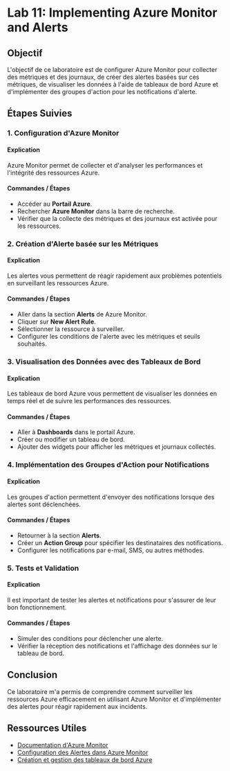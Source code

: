 # Lab 11: Implementing Azure Monitor and Alerts

## Objectif
L'objectif de ce laboratoire est de configurer Azure Monitor pour collecter des métriques et des journaux, de créer des alertes basées sur ces métriques, de visualiser les données à l'aide de tableaux de bord Azure et d'implémenter des groupes d'action pour les notifications d'alerte.

## Étapes Suivies

### 1. Configuration d'Azure Monitor
#### Explication
Azure Monitor permet de collecter et d'analyser les performances et l'intégrité des ressources Azure. 

#### Commandes / Étapes
- Accéder au **Portail Azure**.
- Rechercher **Azure Monitor** dans la barre de recherche.
- Vérifier que la collecte des métriques et des journaux est activée pour les ressources.

### 2. Création d'Alerte basée sur les Métriques
#### Explication
Les alertes vous permettent de réagir rapidement aux problèmes potentiels en surveillant les ressources Azure.

#### Commandes / Étapes
- Aller dans la section **Alerts** de Azure Monitor.
- Cliquer sur **New Alert Rule**.
- Sélectionner la ressource à surveiller.
- Configurer les conditions de l'alerte avec les métriques et seuils souhaités.

### 3. Visualisation des Données avec des Tableaux de Bord
#### Explication
Les tableaux de bord Azure vous permettent de visualiser les données en temps réel et de suivre les performances des ressources.

#### Commandes / Étapes
- Aller à **Dashboards** dans le portail Azure.
- Créer ou modifier un tableau de bord.
- Ajouter des widgets pour afficher les métriques et journaux collectés.

### 4. Implémentation des Groupes d'Action pour Notifications
#### Explication
Les groupes d'action permettent d'envoyer des notifications lorsque des alertes sont déclenchées.

#### Commandes / Étapes
- Retourner à la section **Alerts**.
- Créer un **Action Group** pour spécifier les destinataires des notifications.
- Configurer les notifications par e-mail, SMS, ou autres méthodes.

### 5. Tests et Validation
#### Explication
Il est important de tester les alertes et notifications pour s'assurer de leur bon fonctionnement.

#### Commandes / Étapes
- Simuler des conditions pour déclencher une alerte.
- Vérifier la réception des notifications et l'affichage des données sur le tableau de bord.

## Conclusion
Ce laboratoire m'a permis de comprendre comment surveiller les ressources Azure efficacement en utilisant Azure Monitor et d'implémenter des alertes pour réagir rapidement aux incidents.

## Ressources Utiles
- [Documentation d'Azure Monitor](https://learn.microsoft.com/fr-fr/azure/monitor/overview)
- [Configuration des Alertes dans Azure Monitor](https://learn.microsoft.com/fr-fr/azure/monitor/alerts/alerts-overview)
- [Création et gestion des tableaux de bord Azure](https://learn.microsoft.com/fr-fr/azure/azure-portal/azure-portal-dashboards)
